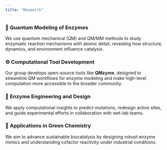 ```yaml
---
title: "Research"
---
```


### 🧠 Quantum Modeling of Enzymes  
We use quantum mechanical (QM) and QM/MM methods to study enzymatic reaction mechanisms with atomic detail, revealing how structure, dynamics, and environment influence catalysis.

### ⚙️ Computational Tool Development  
Our group develops open-source tools like **QMzyme**, designed to streamline QM workflows for enzyme modeling and make high-level computation more accessible to the broader community.

### 🔬 Enzyme Engineering and Design  
We apply computational insights to predict mutations, redesign active sites, and guide experimental efforts in collaboration with wet-lab teams.

### 🌱 Applications in Green Chemistry  
We aim to advance sustainable biocatalysis by designing robust enzyme mimics and understanding cofactor reactivity under industrial conditions.
